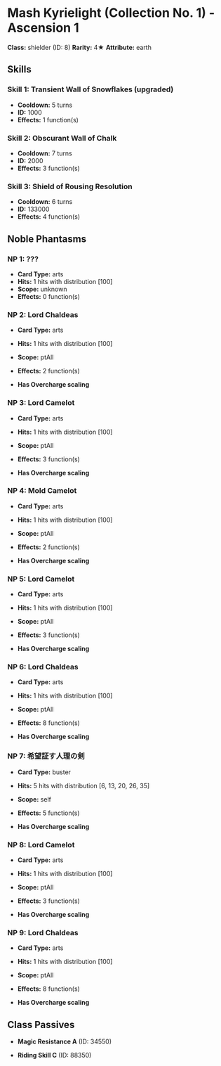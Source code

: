 # Mash Kyrielight (Collection No. 1) - Ascension 1

**Class:** shielder (ID: 8)
**Rarity:** 4★
**Attribute:** earth

## Skills

### Skill 1: Transient Wall of Snowflakes (upgraded)
- **Cooldown:** 5 turns
- **ID:** 1000
- **Effects:** 1 function(s)

### Skill 2: Obscurant Wall of Chalk
- **Cooldown:** 7 turns
- **ID:** 2000
- **Effects:** 3 function(s)

### Skill 3: Shield of Rousing Resolution
- **Cooldown:** 6 turns
- **ID:** 133000
- **Effects:** 4 function(s)

## Noble Phantasms

### NP 1: ???
- **Card Type:** arts
- **Hits:** 1 hits with distribution [100]
- **Scope:** unknown
- **Effects:** 0 function(s)

### NP 2: Lord Chaldeas
- **Card Type:** arts
- **Hits:** 1 hits with distribution [100]
- **Scope:** ptAll
- **Effects:** 2 function(s)

- **Has Overcharge scaling**

### NP 3: Lord Camelot
- **Card Type:** arts
- **Hits:** 1 hits with distribution [100]
- **Scope:** ptAll
- **Effects:** 3 function(s)

- **Has Overcharge scaling**

### NP 4: Mold Camelot
- **Card Type:** arts
- **Hits:** 1 hits with distribution [100]
- **Scope:** ptAll
- **Effects:** 2 function(s)

- **Has Overcharge scaling**

### NP 5: Lord Camelot
- **Card Type:** arts
- **Hits:** 1 hits with distribution [100]
- **Scope:** ptAll
- **Effects:** 3 function(s)

- **Has Overcharge scaling**

### NP 6: Lord Chaldeas
- **Card Type:** arts
- **Hits:** 1 hits with distribution [100]
- **Scope:** ptAll
- **Effects:** 8 function(s)

- **Has Overcharge scaling**

### NP 7: 希望証す人理の剣
- **Card Type:** buster
- **Hits:** 5 hits with distribution [6, 13, 20, 26, 35]
- **Scope:** self
- **Effects:** 5 function(s)

- **Has Overcharge scaling**

### NP 8: Lord Camelot
- **Card Type:** arts
- **Hits:** 1 hits with distribution [100]
- **Scope:** ptAll
- **Effects:** 3 function(s)

- **Has Overcharge scaling**

### NP 9: Lord Chaldeas
- **Card Type:** arts
- **Hits:** 1 hits with distribution [100]
- **Scope:** ptAll
- **Effects:** 8 function(s)

- **Has Overcharge scaling**

## Class Passives

- **Magic Resistance A** (ID: 34550)

- **Riding Skill C** (ID: 88350)
